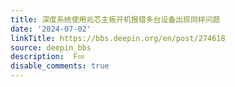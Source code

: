 ```yaml
---
title: 深度系统使用兆芯主板开机报错多台设备出现同样问题
date: '2024-07-02'
linkTitle: https://bbs.deepin.org/en/post/274618
source: deepin_bbs
description:  F💤 
disable_comments: true
---
```


